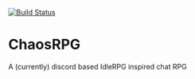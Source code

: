 [![Build Status](https://travis-ci.org/bsdunx/ChaosRPG.svg?branch=master)](https://travis-ci.org/bsdunx/ChaosRPG)

# ChaosRPG
A (currently) discord based IdleRPG inspired chat RPG
